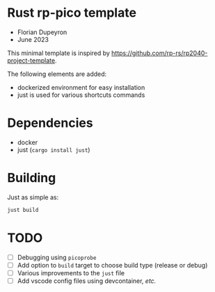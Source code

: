 Rust rp-pico template
=====================

- Florian Dupeyron
- June 2023

This minimal template is inspired by https://github.com/rp-rs/rp2040-project-template.

The following elements are added:

- dockerized environment for easy installation
- just is used for various shortcuts commands

# Dependencies

- docker
- just (`cargo install just`)

# Building

Just as simple as:

```c
just build
```

# TODO

- [ ] Debugging using `picoprobe`
- [ ] Add option to `build` target to choose build type (release or debug)
- [ ] Various improvements to the `just` file
- [ ] Add vscode config files using devcontainer, _etc._
